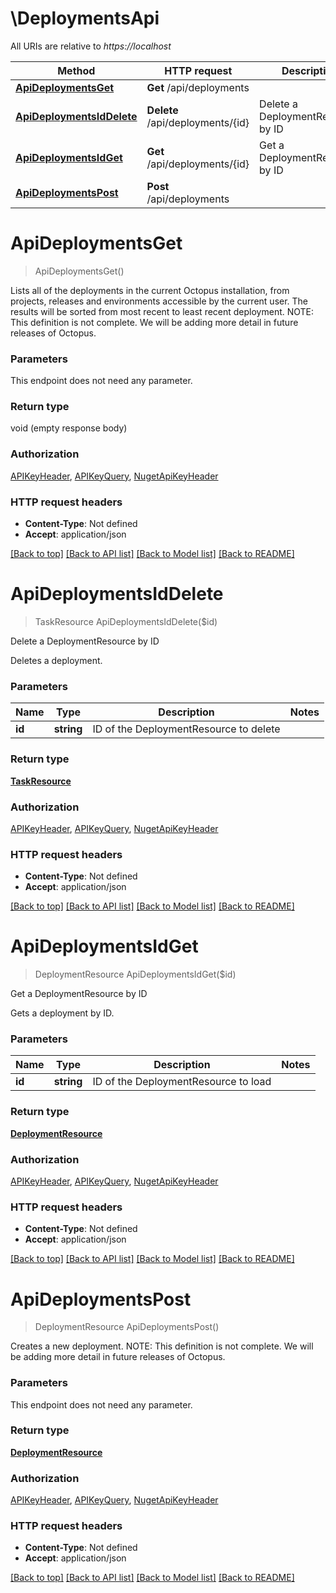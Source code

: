 # \DeploymentsApi

All URIs are relative to *https://localhost*

Method | HTTP request | Description
------------- | ------------- | -------------
[**ApiDeploymentsGet**](DeploymentsApi.md#ApiDeploymentsGet) | **Get** /api/deployments | 
[**ApiDeploymentsIdDelete**](DeploymentsApi.md#ApiDeploymentsIdDelete) | **Delete** /api/deployments/{id} | Delete a DeploymentResource by ID
[**ApiDeploymentsIdGet**](DeploymentsApi.md#ApiDeploymentsIdGet) | **Get** /api/deployments/{id} | Get a DeploymentResource by ID
[**ApiDeploymentsPost**](DeploymentsApi.md#ApiDeploymentsPost) | **Post** /api/deployments | 


# **ApiDeploymentsGet**
> ApiDeploymentsGet()



Lists all of the deployments in the current Octopus installation, from projects, releases and environments accessible by the current user. The results will be sorted from most recent to least recent deployment.  NOTE: This definition is not complete. We will be adding more detail in future releases of Octopus.


### Parameters
This endpoint does not need any parameter.

### Return type

void (empty response body)

### Authorization

[APIKeyHeader](../README.md#APIKeyHeader), [APIKeyQuery](../README.md#APIKeyQuery), [NugetApiKeyHeader](../README.md#NugetApiKeyHeader)

### HTTP request headers

 - **Content-Type**: Not defined
 - **Accept**: application/json

[[Back to top]](#) [[Back to API list]](../README.md#documentation-for-api-endpoints) [[Back to Model list]](../README.md#documentation-for-models) [[Back to README]](../README.md)

# **ApiDeploymentsIdDelete**
> TaskResource ApiDeploymentsIdDelete($id)

Delete a DeploymentResource by ID

Deletes a deployment.


### Parameters

Name | Type | Description  | Notes
------------- | ------------- | ------------- | -------------
 **id** | **string**| ID of the DeploymentResource to delete | 

### Return type

[**TaskResource**](TaskResource.md)

### Authorization

[APIKeyHeader](../README.md#APIKeyHeader), [APIKeyQuery](../README.md#APIKeyQuery), [NugetApiKeyHeader](../README.md#NugetApiKeyHeader)

### HTTP request headers

 - **Content-Type**: Not defined
 - **Accept**: application/json

[[Back to top]](#) [[Back to API list]](../README.md#documentation-for-api-endpoints) [[Back to Model list]](../README.md#documentation-for-models) [[Back to README]](../README.md)

# **ApiDeploymentsIdGet**
> DeploymentResource ApiDeploymentsIdGet($id)

Get a DeploymentResource by ID

Gets a deployment by ID.


### Parameters

Name | Type | Description  | Notes
------------- | ------------- | ------------- | -------------
 **id** | **string**| ID of the DeploymentResource to load | 

### Return type

[**DeploymentResource**](DeploymentResource.md)

### Authorization

[APIKeyHeader](../README.md#APIKeyHeader), [APIKeyQuery](../README.md#APIKeyQuery), [NugetApiKeyHeader](../README.md#NugetApiKeyHeader)

### HTTP request headers

 - **Content-Type**: Not defined
 - **Accept**: application/json

[[Back to top]](#) [[Back to API list]](../README.md#documentation-for-api-endpoints) [[Back to Model list]](../README.md#documentation-for-models) [[Back to README]](../README.md)

# **ApiDeploymentsPost**
> DeploymentResource ApiDeploymentsPost()



Creates a new deployment.  NOTE: This definition is not complete. We will be adding more detail in future releases of Octopus.


### Parameters
This endpoint does not need any parameter.

### Return type

[**DeploymentResource**](DeploymentResource.md)

### Authorization

[APIKeyHeader](../README.md#APIKeyHeader), [APIKeyQuery](../README.md#APIKeyQuery), [NugetApiKeyHeader](../README.md#NugetApiKeyHeader)

### HTTP request headers

 - **Content-Type**: Not defined
 - **Accept**: application/json

[[Back to top]](#) [[Back to API list]](../README.md#documentation-for-api-endpoints) [[Back to Model list]](../README.md#documentation-for-models) [[Back to README]](../README.md)

